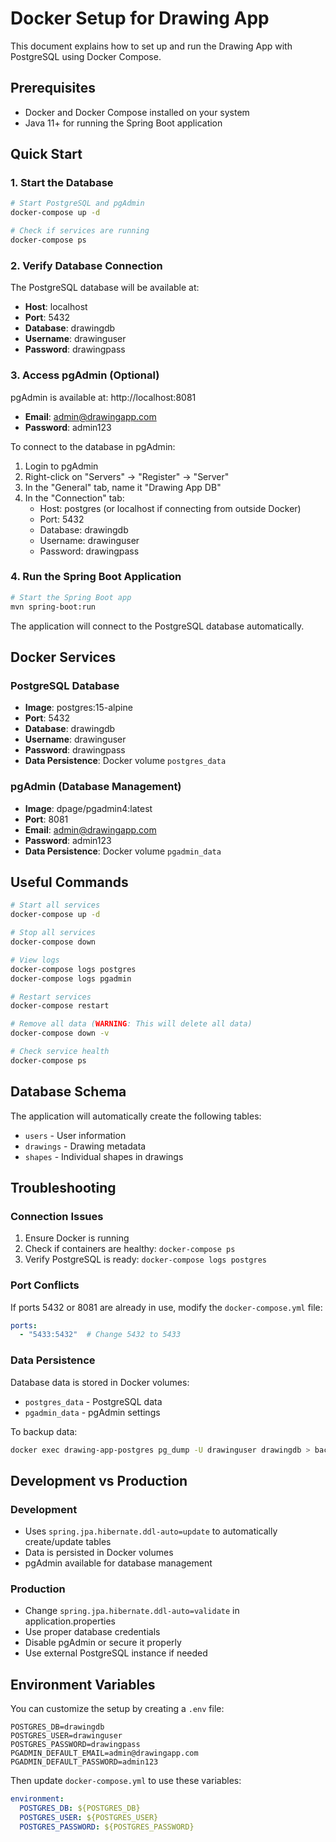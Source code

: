 # Docker Setup for Drawing App

This document explains how to set up and run the Drawing App with PostgreSQL using Docker Compose.

## Prerequisites

- Docker and Docker Compose installed on your system
- Java 11+ for running the Spring Boot application

## Quick Start

### 1. Start the Database

```bash
# Start PostgreSQL and pgAdmin
docker-compose up -d

# Check if services are running
docker-compose ps
```

### 2. Verify Database Connection

The PostgreSQL database will be available at:
- **Host**: localhost
- **Port**: 5432
- **Database**: drawingdb
- **Username**: drawinguser
- **Password**: drawingpass

### 3. Access pgAdmin (Optional)

pgAdmin is available at: http://localhost:8081
- **Email**: admin@drawingapp.com
- **Password**: admin123

To connect to the database in pgAdmin:
1. Login to pgAdmin
2. Right-click on "Servers" → "Register" → "Server"
3. In the "General" tab, name it "Drawing App DB"
4. In the "Connection" tab:
   - Host: postgres (or localhost if connecting from outside Docker)
   - Port: 5432
   - Database: drawingdb
   - Username: drawinguser
   - Password: drawingpass

### 4. Run the Spring Boot Application

```bash
# Start the Spring Boot app
mvn spring-boot:run
```

The application will connect to the PostgreSQL database automatically.

## Docker Services

### PostgreSQL Database
- **Image**: postgres:15-alpine
- **Port**: 5432
- **Database**: drawingdb
- **Username**: drawinguser
- **Password**: drawingpass
- **Data Persistence**: Docker volume `postgres_data`

### pgAdmin (Database Management)
- **Image**: dpage/pgadmin4:latest
- **Port**: 8081
- **Email**: admin@drawingapp.com
- **Password**: admin123
- **Data Persistence**: Docker volume `pgadmin_data`

## Useful Commands

```bash
# Start all services
docker-compose up -d

# Stop all services
docker-compose down

# View logs
docker-compose logs postgres
docker-compose logs pgadmin

# Restart services
docker-compose restart

# Remove all data (WARNING: This will delete all data)
docker-compose down -v

# Check service health
docker-compose ps
```

## Database Schema

The application will automatically create the following tables:
- `users` - User information
- `drawings` - Drawing metadata
- `shapes` - Individual shapes in drawings

## Troubleshooting

### Connection Issues
1. Ensure Docker is running
2. Check if containers are healthy: `docker-compose ps`
3. Verify PostgreSQL is ready: `docker-compose logs postgres`

### Port Conflicts
If ports 5432 or 8081 are already in use, modify the `docker-compose.yml` file:
```yaml
ports:
  - "5433:5432"  # Change 5432 to 5433
```

### Data Persistence
Database data is stored in Docker volumes:
- `postgres_data` - PostgreSQL data
- `pgadmin_data` - pgAdmin settings

To backup data:
```bash
docker exec drawing-app-postgres pg_dump -U drawinguser drawingdb > backup.sql
```

## Development vs Production

### Development
- Uses `spring.jpa.hibernate.ddl-auto=update` to automatically create/update tables
- Data is persisted in Docker volumes
- pgAdmin available for database management

### Production
- Change `spring.jpa.hibernate.ddl-auto=validate` in application.properties
- Use proper database credentials
- Disable pgAdmin or secure it properly
- Use external PostgreSQL instance if needed

## Environment Variables

You can customize the setup by creating a `.env` file:

```env
POSTGRES_DB=drawingdb
POSTGRES_USER=drawinguser
POSTGRES_PASSWORD=drawingpass
PGADMIN_DEFAULT_EMAIL=admin@drawingapp.com
PGADMIN_DEFAULT_PASSWORD=admin123
```

Then update `docker-compose.yml` to use these variables:
```yaml
environment:
  POSTGRES_DB: ${POSTGRES_DB}
  POSTGRES_USER: ${POSTGRES_USER}
  POSTGRES_PASSWORD: ${POSTGRES_PASSWORD}
``` 